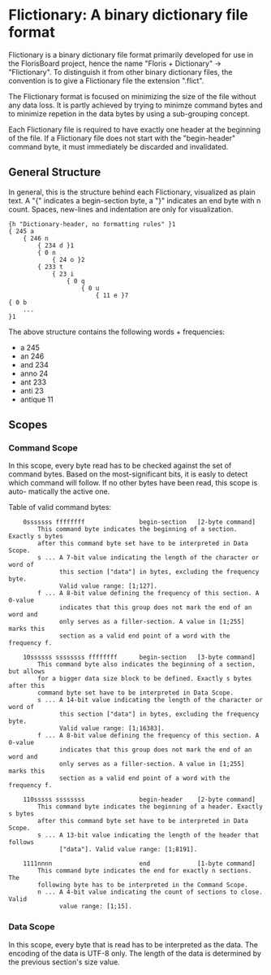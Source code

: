 # Flictionary: A binary dictionary file format

Flictionary is a binary dictionary file format primarily developed for use in
the FlorisBoard project, hence the name "Floris + Dictionary" -> "Flictionary".
To distinguish it from other binary dictionary files, the convention is to
give a Flictionary file the extension ".flict".

The Flictionary format is focused on minimizing the size of the file without
any data loss. It is partly achieved by trying to minimze command bytes and to
minimize repetion in the data bytes by using a sub-grouping concept.

Each Flictionary file is required to have exactly one header at the beginning
of the file. If a Flictionary file does not start with the "begin-header"
command byte, it must immediately be discarded and invalidated.

## General Structure

In general, this is the structure behind each Flictionary, visualized as plain
text. A "{" indicates a begin-section byte, a "}" indicates an end byte with n
count. Spaces, new-lines and indentation are only for visualization.

```
{h "Dictionary-header, no formatting rules" }1
{ 245 a
    { 246 n
        { 234 d }1
        { 0 n
            { 24 o }2
        { 233 t
            { 23 i
                { 0 q
                    { 0 u
                        { 11 e }7
{ 0 b
    ...
}1
```

The above structure contains the following words + frequencies:
- a 245
- an 246
- and 234
- anno 24
- ant 233
- anti 23
- antique 11

## Scopes

### Command Scope

In this scope, every byte read has to be checked against the set of command
bytes. Based on the most-significant bits, it is easly to detect which
command will follow. If no other bytes have been read, this scope is auto-
matically the active one.

Table of valid command bytes:

```
    0sssssss ffffffff               begin-section   [2-byte command]
        This command byte indicates the beginning of a section. Exactly s bytes
        after this command byte set have to be interpreted in Data Scope.
        s ... A 7-bit value indicating the length of the character or word of
              this section ["data"] in bytes, excluding the frequency byte.
              Valid value range: [1;127].
        f ... A 8-bit value defining the frequency of this section. A 0-value
              indicates that this group does not mark the end of an word and
              only serves as a filler-section. A value in [1;255] marks this
              section as a valid end point of a word with the frequency f.

    10ssssss ssssssss ffffffff      begin-section   [3-byte command]
        This command byte also indicates the beginning of a section, but allows
        for a bigger data size block to be defined. Exactly s bytes after this
        command byte set have to be interpreted in Data Scope.
        s ... A 14-bit value indicating the length of the character or word of
              this section ["data"] in bytes, excluding the frequency byte.
              Valid value range: [1;16383].
        f ... A 8-bit value defining the frequency of this section. A 0-value
              indicates that this group does not mark the end of an word and
              only serves as a filler-section. A value in [1;255] marks this
              section as a valid end point of a word with the frequency f.

    110sssss ssssssss               begin-header    [2-byte command]
        This command byte indicates the beginning of a header. Exactly s bytes
        after this command byte set have to be interpreted in Data Scope.
        s ... A 13-bit value indicating the length of the header that follows
              ["data"]. Valid value range: [1;8191].

    1111nnnn                        end             [1-byte command]
        This command byte indicates the end for exactly n sections. The
        following byte has to be interpreted in the Command Scope.
        n ... A 4-bit value indicating the count of sections to close. Valid
              value range: [1;15].
```

### Data Scope
In this scope, every byte that is read has to be interpreted as the data.
The encoding of the data is UTF-8 only. The length of the data is determined
by the previous section's size value.

